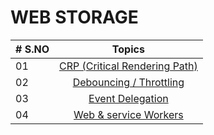# WEB STORAGE

| # S.NO |                             Topics                              |
| ------ | :-------------------------------------------------------------: |
| 01     |       [CRP (Critical Rendering Path)](./01-CRP/readME.md)       |
| 02     | [Debouncing / Throttling](./02-Debouncing&Throttling/readME.md) |
| 03     |       [Event Delegation](./03-Event-Delegation/readME.md)       |
| 04     |   [Web & service Workers](./04-Web&Service-Workers/readME.md)   |
